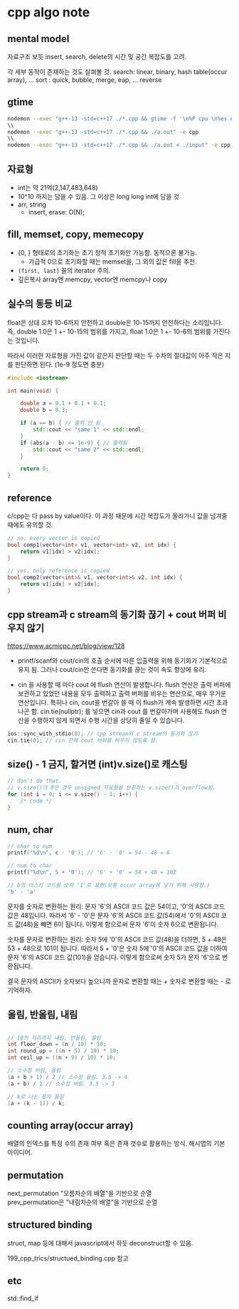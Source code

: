 # cpp algo note

## mental model

자료구조 보듯 insert, search, delete의 시간 및 공간 복잡도를 고려.

각 세부 동작이 존재하는 것도 살펴볼 것.
search: linear, binary, hash table(occur array), ...
sort : quick, bubble, merge, eap, ...
reverse

## gtime

```bash
nodemon --exec "g++-13 -std=c++17 ./*.cpp && gtime -f '\n%P cpu \n%es exeuction time\nmomery %MKB' ./a.out < ./input" -e cpp c
\\
nodemon --exec "g++-13 -std=c++17 ./*.cpp && ./a.out" -e cpp
\\
nodemon --exec "g++-13 -std=c++17 ./*.cpp && ./a.out < ./input" -e cpp
```

## 자료형

-   int는 약 21억(2,147,483,648)
-   10^10 까지는 담을 수 있음. 그 이상은 long long int에 담을 것
-   arr, string
    -   insert, erase: O(N);

## fill, memset, copy, memecopy

-   {0, } 형태로의 초기화는 초기 정적 초기화만 가능함. 동적으론 불가능.
    -   가급적 0으로 초기화할 때는 memset을, 그 외의 값은 fill을 추천.
-   `(first, last]` 꼴의 iterator 주의.
-   깊은복사 array엔 memcpy, vector엔 memcpy나 copy

## 실수의 동등 비교

float은 상대 오차 10-6까지 안전하고 double은 10-15까지 안전하다는 소리입니다.
즉, double 1.0은 1 +- 10-15의 범위를 가지고, float 1.0은 1 +- 10-6의 범위를 가진다는 것입니다.

따라서 이러한 자료형을 가진 값이 같은지 판단할 때는 두 수차의 절대값이 아주 작은 지를 판단하면 된다. (1e-9 정도면 충분)

```cpp
#include <iostream>

int main(void) {

    double a = 0.1 + 0.1 + 0.1;
    double b = 0.3;

    if (a == b) { // 출력 안 됨
        std::cout << "same 1" << std::endl;
    }
    if (abs(a - b) <= 1e-9) { // 출력됨
        std::cout << "same 2" << std::endl;
    }

    return 0;
}
```

## reference

c/cpp는 다 pass by value이다. 이 과정 때문에 시간 복잡도가 올라가니 값을 넘겨줄 때에도 유의할 것.

```cpp
// no. every vector is copied
bool comp1(vector<int> v1, vector<int> v2, int idx) {
    return v1[idx] > v2[idx];
}

// yes. only reference is copied
bool comp2(vector<int>& v1, vector<int>& v2, int idx) {
    return v1[idx] > v2[idx];
}
```

## cpp stream과 c stream의 동기화 끊기 + cout 버퍼 비우지 않기

https://www.acmicpc.net/blog/view/128

-   printf/scanf와 cout/cin의 호출 순서에 따른 입출력을 위해 동기화가 기본적으로 유지 됨. 그러나 cout/cin만 쓴다면 동기화를 끊는 것이 속도 향상에 유리.

-   cin 을 사용할 때 마다 cout 에 flush 연산이 발생합니다. flush 연산은 출력 버퍼에 보관하고 있었던 내용을 모두 출력하고 출력 버퍼를 비우는 연산으로, 매우 무거운 연산입니다. 특히나 cin, cout을 번갈아 쓸 때 이 flush가 계속 발생하면 시간 초과 나곤 함. cin.tie(nullptr); 를 넣으면 cin과 cout 를 번갈아가며 사용해도 flush 연산을 수행하지 않게 되면서 수행 시간을 상당히 줄일 수 있습니다.

```cpp
ios::sync_with_stdio(0); // cpp stream와 c stream의 동기화 끊기
cin.tie(0); // cin 전에 cout 버퍼를 비우지 않도록 함.
```

## size() - 1 금지, 할거면 (int)v.size()로 캐스팅

```cpp
// don't do that.
// v.size()가 0인 경우 unsigned 자료형을 반환하는 v.size()가 overflow됨.
for (int i = 0; i <= v.size() - 1; i++) {
    /* code */
}
```

## num, char

```c
// char to num
printf("%d\n", c - '0'); // '6' - '0' = 54 - 48 = 6

// num to char
printf("%d\n", 5 + '0'); // '6' + '0' = 54 + 48 = 102

// b의 아스키 코드를 숫자 '1'로 표현(보통 occur array에 넣기 위해 사용함.)
'b' - 'a'
```

문자를 숫자로 변환하는 원리:
문자 '6'의 ASCII 코드 값은 54이고, '0'의 ASCII 코드 값은 48입니다.
따라서 '6' - '0'은 문자 '6'의 ASCII 코드 값(54)에서 '0'의 ASCII 코드 값(48)을 빼면 6이 됩니다. 이렇게 함으로써 문자 '6'이 숫자 6으로 변환됩니다.

숫자를 문자로 변환하는 원리:
숫자 5에 '0'의 ASCII 코드 값(48)을 더하면, 5 + 48은 53 + 48으로 101이 됩니다.
따라서 5 + '0'은 숫자 5에 '0'의 ASCII 코드 값을 더하여 문자 '6'의 ASCII 코드 값(101)을 얻습니다. 이렇게 함으로써 숫자 5가 문자 '6'으로 변환됩니다.

결국 문자의 ASCII가 숫자보다 높으니까 문자로 변환할 때는 + 숫자로 변환할 때는 - 로 기억하자.

## 올림, 반올림, 내림

```c

// 10의 자리까지 내림, 반올림, 올림
int floor_down = (n / 10) * 10;
int round_up = ((n + 5) / 10) * 10;
int ceil_up = ((n + 9) / 10) * 10;

// 소수점 버림, 올림
(a + b + 1) / 2 // 소수점 올림. 3.5 -> 4
(a + b) / 2 // 소수점 버림. 3.5 -> 3

// k로 나눈 몫의 올림
(a + (k - 1)) / k;
```

## counting array(occur array)

배열의 인덱스를 특정 수의 존재 여부 혹은 존재 갯수로 활용하는 방식.
해시맵의 기본 아이디어.

## permutation

next_permutation "오름차순의 배열"을 기반으로 순열  
prev_permutation은 "내림차순의 배열"을 기반으로 순열

## structured binding

struct, map 등에 대해서 javascript에서 하듯 deconstruct할 수 있음.

199_cpp_trics/structued_binding.cpp 참고

## etc

std::find_if
